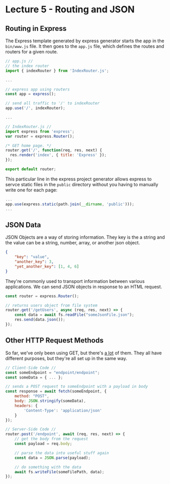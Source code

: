 # Lecture 5 - Routing and JSON
## Routing in Express
The Express template generated by express generator starts the app in the `bin/www.js` file. It then goes to the `app.js` file, which defines the routes and routers for a given route.

```js
// app.js //
// the index router
import { indexRouter } from 'IndexRouter.js';

...

// express app using routers
const app = express();

// send all traffic to '/' to indexRouter 
app.use('/', indexRouter);

...
```
```js
// IndexRouter.js //
import express from 'express';
var router = express.Router();

/* GET home page. */
router.get('/', function(req, res, next) {
  res.render('index', { title: 'Express' });
});

export default router;
```
This particular line in the express project generator allows express to servce static files in the `public` directory without you having to manually write one for each page:
```js
...
app.use(express.static(path.join(__dirname, 'public')));
...
```

## JSON Data
JSON Objects are a way of storing information. They key is the a string and the value can be a string, number, array, or another json object.
```json
{
    "key": "value",
    "another_key": 3,
    "yet_another_key": [1, 4, 6]
}
```
They're commonly used to transport information between various applications. We can send JSON objects in response to an HTML request.
```js
const router = express.Router();

// returns users object from file system
router.get('/getUsers', async (req, res, next) => {
    const data = await fs.readFile("someJsonFile.json");
    res.send(data.json());
});
```

## Other HTTP Request Methods
So far, we've only been using GET, but there's [a lot](https://developer.mozilla.org/en-US/docs/Web/HTTP/Methods) of them. They all have different purposes, but they're all set up in the same way.

```js
// Client-Side Code //
const someEndpoint = "endpoint/endpoint";
const someData = { ... };

// sends a POST request to someEndpoint with a payload in body
const response = await fetch(someEndpoint, {
    method: "POST",
    body: JSON.stringify(someData),
    headers: {
        'Content-Type': 'application/json'
    }
});
```
```js
// Server-Side Code //
router.post('/endpoint', await (req, res, next) => {
    // get the body from the request
    const payload = req.body;

    // parse the data into useful stuff again
    const data = JSON.parse(payload);

    // do something with the data
    await fs.writeFile(someFilePath, data);
});
```